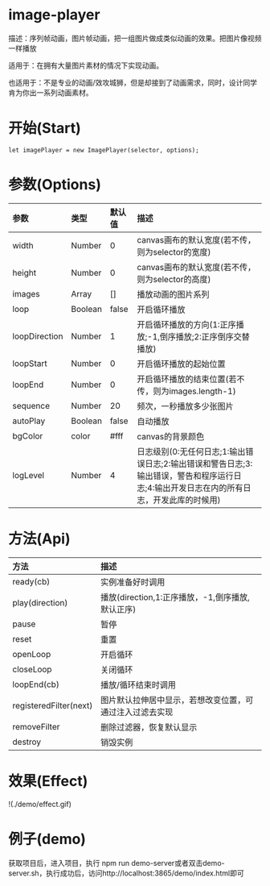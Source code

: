 # image-player
描述：序列帧动画，图片帧动画，把一组图片做成类似动画的效果。把图片像视频一样播放

适用于：在拥有大量图片素材的情况下实现动画。

也适用于：不是专业的动画/效攻城狮，但是却接到了动画需求，同时，设计同学肯为你出一系列动画素材。

# 开始(Start)
    
    let imagePlayer = new ImagePlayer(selector, options);

# 参数(Options)

|参数    |类型   |默认值    |描述          |
|:-------|:-----|:---------|:------------|
|width   |Number|0         |canvas画布的默认宽度(若不传，则为selector的宽度)|
|height  |Number|0         |canvas画布的默认宽度(若不传，则为selector的高度)|
|images  |Array |[]        |播放动画的图片系列|
|loop    |Boolean|false    |开启循环播放|
|loopDirection |Number|1   |开启循环播放的方向(1:正序播放;-1,倒序播放;2:正序倒序交替播放)|
|loopStart|Number|0    |开启循环播放的起始位置|
|loopEnd|Number|0    |开启循环播放的结束位置(若不传，则为images.length-1)|
|sequence|Number|20  |频次，一秒播放多少张图片|
|autoPlay|Boolean|false  |自动播放|
|bgColor|color|#fff  |canvas的背景颜色|
|logLevel|Number|4  |日志级别(0:无任何日志;1:输出错误日志;2:输出错误和警告日志;3:输出错误，警告和程序运行日志;4:输出开发日志在内的所有日志，开发此库的时候用)|

# 方法(Api)
|方法    |描述          |
|:-------|:------------|
|ready(cb) |实例准备好时调用|
|play(direction) |播放(direction,1:正序播放，-1,倒序播放,默认正序)|
|pause |暂停|
|reset |重置|
|openLoop |开启循环|
|closeLoop |关闭循环|
|loopEnd(cb) |播放/循环结束时调用|
|registeredFilter(next) |图片默认拉伸居中显示，若想改变位置，可通过注入过滤去实现|
|removeFilter |删除过滤器，恢复默认显示|
|destroy |销毁实例|

# 效果(Effect)
!(./demo/effect.gif)
# 例子(demo)
获取项目后，进入项目，执行 npm run demo-server或者双击demo-server.sh，执行成功后，访问http://localhost:3865/demo/index.html即可
